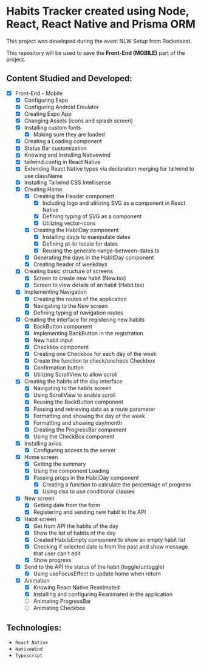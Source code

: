 # Habits Tracker created using Node, React, React Native and Prisma ORM

This project was developed during the event NLW Setup from Rocketseat.

This repository will be used to save the **Front-End (MOBILE)** part of the project.

## Content Studied and Developed:

- [x] Front-End - Mobile
  - [x] Configuring Expo
  - [x] Configuring Android Emulator
  - [x] Creating Expo App
  - [x] Changing Assets (icons and splash screen)
  - [x] Installing custom fonts
    - [x] Making sure they are loaded
  - [x] Creating a Loading component
  - [x] Status Bar customization
  - [x] Knowing and Installing Nativewind
  - [x] tailwind.config in React Native
  - [x] Extending React Native types via declaration merging for tailwind to use className
  - [x] Installing Tailwind CSS Intellisense
  - [x] Creating Home
    - [x] Creating the Header component
      - [x] Including logo and utilizing SVG as a component in React Native
      - [x] Defining typing of SVG as a component
      - [x] Utilizing vector-icons
    - [x] Creating the HabitDay component
      - [x] Installing dayjs to manipulate dates
      - [x] Defining pt-br locale for dates
      - [x] Reusing the generate-range-between-dates.ts
    - [x] Generating the days in the HabitDay component
    - [x] Creating header of weekdays
  - [x] Creating basic structure of screens
    - [x] Screen to create new habit (New.tsx)
    - [x] Screen to view details of an habit (Habit.tsx)
  - [x] Implementing Navigation
    - [x] Creating the routes of the application
    - [x] Navigating to the New screen
    - [x] Defining typing of navigation routes
  - [x] Creating the interface for registering new habits
    - [x] BackButton component
    - [x] Implementing BackButton in the registration
    - [x] New habit input
    - [x] Checkbox component
    - [x] Creating one Checkbox for each day of the week
    - [x] Create the function to check/uncheck Checkbox
    - [x] Confirmation button
    - [x] Utilizing ScrollView to allow scroll
  - [x] Creating the habits of the day interface
    - [x] Navigating to the habits screen
    - [x] Using ScrollView to enable scroll
    - [x] Reusing the BackButton component
    - [x] Passing and retrieving data as a route parameter
    - [x] Formatting and showing the day of the week
    - [x] Formatting and showing day/month
    - [x] Creating the ProgressBar component
    - [x] Using the CheckBox component
  - [x] Installing axios
    - [x] Configuring access to the server
  - [x] Home screen
    - [x] Getting the summary
    - [x] Using the component Loading
    - [x] Passing props in the HabitDay component
      - [x] Creating a function to calculate the percentage of progress
      - [x] Using clsx to use conditional classes
  - [x] New screen
    - [x] Getting date from the form
    - [x] Registering and sending new habit to the API
  - [x] Habit screen
    - [x] Get from API the habits of the day
    - [x] Show the list of habits of the day
    - [x] Created HabitsEmpty component to show an empty habit list
    - [x] Checking if selected date is from the past and show message that user can't edit
    - [x] Show progress
  - [x] Send to the API the status of the habit (toggle/untoggle)
    - [x] Using useFocusEffect to update home when return
  - [x] Animation
    - [x] Knowing React Native Reanimated
    - [x] Installing and configuring Reanimated in the application
    - [ ] Animating ProgressBar
    - [ ] Animating Checkbox

## Technologies:

- `React Native`
- `NativeWind`
- `Typescript`
